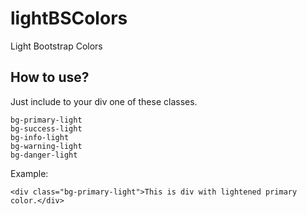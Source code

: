 # lightBSColors
Light Bootstrap Colors

## How to use?
Just include to your div one of these classes.
```
bg-primary-light
bg-success-light
bg-info-light
bg-warning-light
bg-danger-light
```
Example:
```
<div class="bg-primary-light">This is div with lightened primary color.</div>
```
